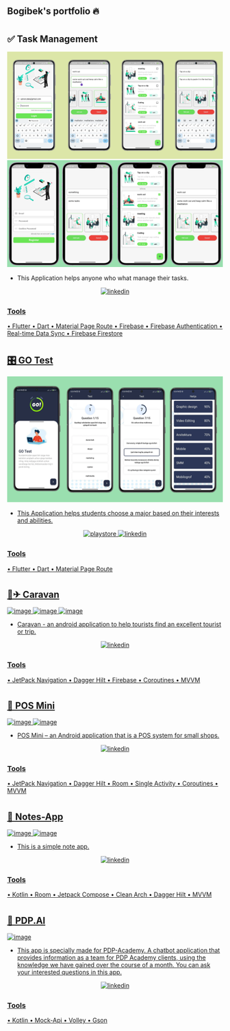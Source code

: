 ## Bogibek's portfolio 🔥

#

## ✅ Task Management

![image](https://github.com/BogibekDev/Portfolio/raw/main/screenshots/task.webp)
![image](https://github.com/BogibekDev/Portfolio/raw/main/screenshots/task_iphone.webp)

* This Application helps anyone who what manage their tasks.

<div align="center">
<a href="https://github.com/BogibekDev/Todo-App-Flutter" target="_blank">
<img src=https://img.shields.io/badge/GitHub-100000?style=for-the-badge&logo=github&logoColor=white alt=linkedin style="margin-bottom: 5px;" />


</div>

### Tools
• Flutter
• Dart
• Material Page Route
• Firebase
• Firebase Authentication
• Real-time Data Sync
• Firebase Firestore

#

## 🎛 GO Test

![image](https://github.com/BogibekDev/Portfolio/raw/main/screenshots/gotest.webp)

* This Application helps students choose a major based on their interests and abilities.

<div align="center">
<a href="https://play.google.com/store/apps/details?id=uz.wairerlab.go_test" target="_blank">
<img src=https://img.shields.io/badge/Google_Play-414141?style=for-the-badge&logo=google-play&logoColor=white alt=playstore style="margin-bottom: 5px;" />
<a href="https://github.com/BogibekDev/GO-Test" target="_blank">
<img src=https://img.shields.io/badge/GitHub-100000?style=for-the-badge&logo=github&logoColor=white alt=linkedin style="margin-bottom: 5px;" />


</div>

### Tools
• Flutter
• Dart
• Material Page Route

#

## 🧳✈ Caravan

![image](https://user-images.githubusercontent.com/94156864/183857808-850148e7-5982-401c-aacd-5b61f2907cb1.png)
![image](https://user-images.githubusercontent.com/94156864/183857856-6701b676-a51f-48e3-a758-0be97f3621e3.png)
![image](https://user-images.githubusercontent.com/94156864/183857864-41057f4a-672b-440d-8837-87bf05cfd6f2.png)

* Caravan - an android application to help tourists find an excellent tourist or trip.

<div align="center">
<a href="https://github.com/khurshid88/caravan-android" target="_blank">
<img src=https://img.shields.io/badge/GitHub-100000?style=for-the-badge&logo=github&logoColor=white alt=linkedin style="margin-bottom: 5px;" />
</div>

### Tools
• JetPack Navigation
• Dagger Hilt
• Firebase
• Coroutines
• MVVM

#

## 🛒 POS Mini

![image](https://raw.github.com/bogibekdev/POS-mini/master/first.png)
![image](https://raw.github.com/bogibekdev/POS-mini/master/second.png)

* POS Mini – an Android application that is a POS system for small shops.

<div align="center">
<a href="https://github.com/BogibekDev/POS-mini" target="_blank">
<img src=https://img.shields.io/badge/GitHub-100000?style=for-the-badge&logo=github&logoColor=white alt=linkedin style="margin-bottom: 5px;" />
</div>

### Tools
• JetPack Navigation
• Dagger Hilt
• Room
• Single Activity
• Coroutines
• MVVM

#

## 📝 Notes-App

![image](https://raw.github.com/bogibekdev/Notes-App/master/first_screens.png)
![image](https://raw.github.com/bogibekdev/Notes-App/master/second_screen.png)

* This is a simple note app.

<div align="center">
<a href="https://github.com/BogibekDev/Notes-App" target="_blank">
<img src=https://img.shields.io/badge/GitHub-100000?style=for-the-badge&logo=github&logoColor=white alt=linkedin style="margin-bottom: 5px;" />
</div>

### Tools
• Kotlin
• Room
• Jetpack Compose
• Clean Arch
• Dagger Hilt
• MVVM

#

## 🤖 PDP.AI

![image](https://raw.github.com/bogibekdev/PDP.AI/master/first.png)

* This app is specially made for PDP-Academy. A chatbot application that provides information as a team for PDP Academy clients, using the knowledge we have gained over the course of a month. You can ask your interested questions in this app.

<div align="center">
<a href="https://github.com/BogibekDev/PDP.AI" target="_blank">
<img src=https://img.shields.io/badge/GitHub-100000?style=for-the-badge&logo=github&logoColor=white alt=linkedin style="margin-bottom: 5px;" />
</div>

### Tools
• Kotlin
• Mock-Api
• Volley
• Gson

